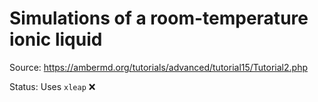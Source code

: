 # Simulations of a room-temperature ionic liquid

Source: https://ambermd.org/tutorials/advanced/tutorial15/Tutorial2.php

Status: Uses `xleap` :x:
